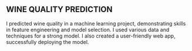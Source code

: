## WINE QUALITY PREDICTION

I predicted wine quality in a machine learning project,
demonstrating skills in feature engineering and model
selection. I used various data and techniques for a
strong model. I also created a user-friendly web app,
successfully deploying the model.

